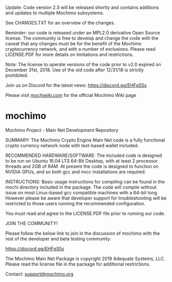 Update: Code version 2.3 will be released shortly and contains additions and updates to multiple Mochimo subsystems.

See CHANGES.TXT for an overview of the changes.

Reminder: our code is released under an MPL2.0 derivative Open Source license.  The community is free to develop and change the code with the caveat that any changes must be for the benefit of the Mochimo cryptocurrency network, and with a number of exclusions.  Please read LICENSE.PDF for more details on limitations and restrictions.

Note: The license to operate versions of the code prior to v2.0 expired on December 31st, 2018.  Use of the old code after 12/31/18 is strictly prohibited.

Join us on Discord for the latest news: https://discord.gg/EHFqS5s

Please visit [mochiwiki.com](http://www.mochiwiki.com/w/index.php/Main_Page) for the official Mochimo Wiki page

# mochimo
Mochimo Project - Main Net Development Repository

SUMMARY: The Mochimo Crypto Engine Main Net code is a fully functional crypto currency network node with text-based wallet included.

RECOMMENDED HARDWARE/SOFTWARE: The included code is designed to be run on Ubuntu 16.04 LTS 64-Bit Desktop, with at least 2 processor threads and 2GB of RAM.  At present the code is designed to function on NVIDIA GPUs, and so both gcc and nvcc installations are required.

INSTRUCTIONS: Basic usage instructions for compiling can be found in the mochi directory included in the package.  The code will compile without issue on most Linux-based gcc compatible machines with a 64-bit long.  However please be aware that developer support for troubleshooting will be restricted to those users running the recommended configuration. 

You must read and agree to the LICENSE.PDF file prior to running our code.

JOIN THE COMMUNITY!

Please follow the below link to join in the discussion of mochimo with the rest of the developer and beta testing community:

https://discord.gg/EHFqS5s

The Mochimo Main Net Package is copyright 2019 Adequate Systems, LLC.  
Please read the license file in the package for additional restrictions.

Contact: support@mochimo.org
